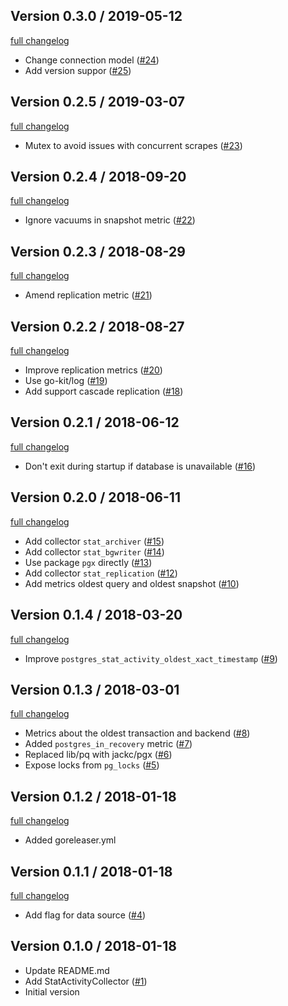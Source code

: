 ## Version 0.3.0 / 2019-05-12

[full changelog](https://github.com/rnaveiras/postgres_exporter/compare/v0.3.0...v0.2.5)

* Change connection model ([#24](https://github.com/rnaveiras/postgres_exporter/pull/24))
* Add version suppor ([#25](https://github.com/rnaveiras/postgres_exporter/pull/25))

## Version 0.2.5 / 2019-03-07

[full changelog](https://github.com/rnaveiras/postgres_exporter/compare/v0.2.4...v0.2.5)

* Mutex to avoid issues with concurrent scrapes ([#23](https://github.com/rnaveiras/postgres_exporter/pull/23))

## Version 0.2.4 / 2018-09-20

[full changelog](https://github.com/rnaveiras/postgres_exporter/compare/v0.2.3...v0.2.4)

* Ignore vacuums in snapshot metric ([#22](https://github.com/rnaveiras/postgres_exporter/pull/22))

## Version 0.2.3 / 2018-08-29

[full changelog](https://github.com/rnaveiras/postgres_exporter/compare/v0.2.2...v0.2.3)

* Amend replication metric ([#21](https://github.com/rnaveiras/postgres_exporter/pull/21))

## Version 0.2.2 / 2018-08-27

[full changelog](https://github.com/rnaveiras/postgres_exporter/compare/v0.2.1...v0.2.2)

* Improve replication metrics
    ([#20](https://github.com/rnaveiras/postgres_exporter/pull/20))
* Use go-kit/log
    ([#19](https://github.com/rnaveiras/postgres_exporter/pull/19))
* Add support cascade replication
    ([#18](https://github.com/rnaveiras/postgres_exporter/pull/18))

## Version 0.2.1 / 2018-06-12

[full changelog](https://github.com/rnaveiras/postgres_exporter/compare/v0.2.0...v0.2.1)

* Don't exit during startup if database is unavailable
    ([#16](https://github.com/rnaveiras/postgres_exporter/pull/16))

## Version 0.2.0 / 2018-06-11

[full changelog](https://github.com/rnaveiras/postgres_exporter/compare/v0.1.4...v0.2.0)

* Add collector `stat_archiver`
    ([#15](https://github.com/rnaveiras/postgres_exporter/pull/15))
* Add collector `stat_bgwriter`
    ([#14](https://github.com/rnaveiras/postgres_exporter/pull/14))
* Use package `pgx` directly
    ([#13](https://github.com/rnaveiras/postgres_exporter/pull/13))
* Add collector `stat_replication`
    ([#12](https://github.com/rnaveiras/postgres_exporter/pull/12))
* Add metrics oldest query and oldest snapshot ([#10](https://github.com/rnaveiras/postgres_exporter/pull/10))

## Version 0.1.4 / 2018-03-20

[full changelog](https://github.com/rnaveiras/postgres_exporter/compare/v0.1.3...v0.1.4)

* Improve `postgres_stat_activity_oldest_xact_timestamp` ([#9](https://github.com/rnaveiras/postgres_exporter/pull/9))

## Version 0.1.3 / 2018-03-01

[full changelog](https://github.com/rnaveiras/postgres_exporter/compare/v0.1.2...v0.1.3)

* Metrics about the oldest transaction and backend ([#8](https://github.com/rnaveiras/postgres_exporter/pull/8))
* Added `postgres_in_recovery` metric ([#7](https://github.com/rnaveiras/postgres_exporter/pull/7))
* Replaced lib/pq with jackc/pgx ([#6](https://github.com/rnaveiras/postgres_exporter/pull/6))
* Expose locks from `pg_locks` ([#5](https://github.com/rnaveiras/postgres_exporter/pull/5))

## Version 0.1.2 / 2018-01-18

[full changelog](https://github.com/rnaveiras/postgres_exporter/compare/v0.1.1...v0.1.2)

* Added goreleaser.yml

## Version 0.1.1 / 2018-01-18

[full changelog](https://github.com/rnaveiras/postgres_exporter/compare/v0.1.0...v0.1.1)

* Add flag for data source ([#4](https://github.com/rnaveiras/postgres_exporter/pull/4))

## Version 0.1.0 / 2018-01-18

* Update README.md
* Add StatActivityCollector ([#1](https://github.com/rnaveiras/postgres_exporter/pull/1))
* Initial version
